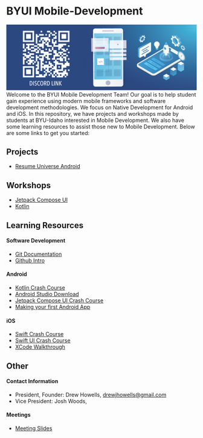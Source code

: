 # BYUI Mobile-Development

![Mobile Development](images/Mobile-App-Development-Banner-w-Discord.png)
Welcome to the BYUI Mobile Development Team! Our goal is to help student gain experience using modern mobile frameworks and software development methodologies. We focus on Native Development for Android and iOS. In this repository, we have projects and workshops made by students at BYU-Idaho interested in Mobile Development. We also have some learning resources to assist those new to Mobile Development. Below are some links to get you started:

## Projects

* [Resume Universe Android](https://github.com/drewjhowells/MobileDevResumeUniverseAndroid.git)

## Workshops

* [Jetpack Compose UI](Workshops/Jetpack-Compose-UI/)
* [Kotlin](Workshops/Kotlin/)

## Learning Resources

#### Software Development

* [Git Documentation](https://git-scm.com/doc)
* [Github Intro](https://docs.github.com/en/get-started/start-your-journey)

#### Android

* [Kotlin Crash Course](https://youtu.be/5flXf8nuq60?si=ErFB3Qu__B6okWMW)
* [Android Studio Download](https://developer.android.com/studio?gad_source=1&gclid=CjwKCAjwrvyxBhAbEiwAEg_Kgs2EJBcNmyaG6lvuRWFHe8uAbJqlPmF_moE3NB8ABY88X-hy4NV1LhoCiNsQAvD_BwE&gclsrc=aw.ds)
* [Jetpack Compose UI Crash Course](https://youtu.be/6_wK_Ud8--0?si=Px4iZo4NsZz3nbCd)
* [Making your first Android App](https://developer.android.com/codelabs/basic-android-kotlin-compose-first-app#3)

#### iOS

* [Swift Crash Course](https://www.youtube.com/watch?v=n5X_V81OYnQ)
* [Swift UI Crash Course](https://www.youtube.com/watch?v=hBNhH28-dBY)
* [XCode Walkthrough](https://www.youtube.com/watch?v=EJQW864XpmA)

## Other

#### Contact Information

- President, Founder: Drew Howells, [drewjhowells@gmail.com]()
- Vice President: Josh Woods, []()

#### Meetings

- [Meeting Slides](https://docs.google.com/presentation/d/1eQflGHWZ78m_GjICmxiM9n8VAXLonLdooJKmRApc-Og/edit#slide=id.g2da69334de5_0_77)

